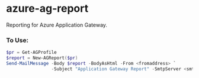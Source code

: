 # azure-ag-report
Reporting for Azure Application Gateway.

### To Use:
```powershell
$pr = Get-AGProfile
$report = New-AGReport($pr)
Send-MailMessage -Body $report -BodyAsHtml -From <fromaddress> `
                 -Subject "Application Gateway Report" -SmtpServer <smtpserver> -To $configuration.recipients
```